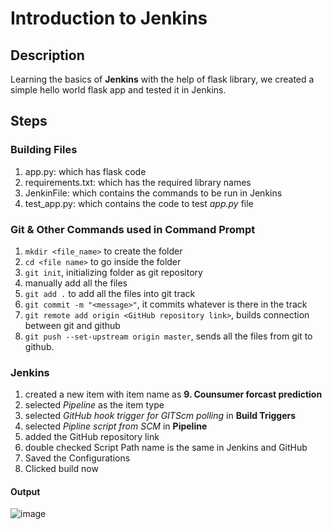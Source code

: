 # Introduction to Jenkins

## Description
Learning the basics of **Jenkins** with the help of flask library, we created a simple hello world flask app and tested it in Jenkins.

## Steps

### Building Files
1) app.py: which has flask code
2) requirements.txt: which has the required library names
3) JenkinFile: which contains the commands to be run in Jenkins
3) test_app.py: which contains the code to test *app.py* file

### Git & Other Commands used in Command Prompt
1) `mkdir <file_name>` to create the folder
2) `cd <file name>` to go inside the folder
3) `git init`, initializing folder as git repository
4) manually add all the files
5) `git add .` to add all the files into git track
6) `git commit -m "<message>"`, it commits whatever is there in the track
7) `git remote add origin <GitHub repository link>`, builds connection between git and github
8) `git push --set-upstream origin master`, sends all the files from git to github.


### Jenkins
1) created a new item with item name as **9. Counsumer forcast prediction**
2) selected *Pipeline* as the item type
3) selected *GitHub hook trigger for GITScm polling* in **Build Triggers**
4) selected *Pipline script from SCM* in **Pipeline**
5) added the GitHub repository link
6) double checked Script Path name is the same in Jenkins and GitHub
7) Saved the Configurations
8) Clicked build now

#### Output
  
![image](https://github.com/user-attachments/assets/b6a4a9fd-c11d-48bf-bcc9-7581cd89878e)

